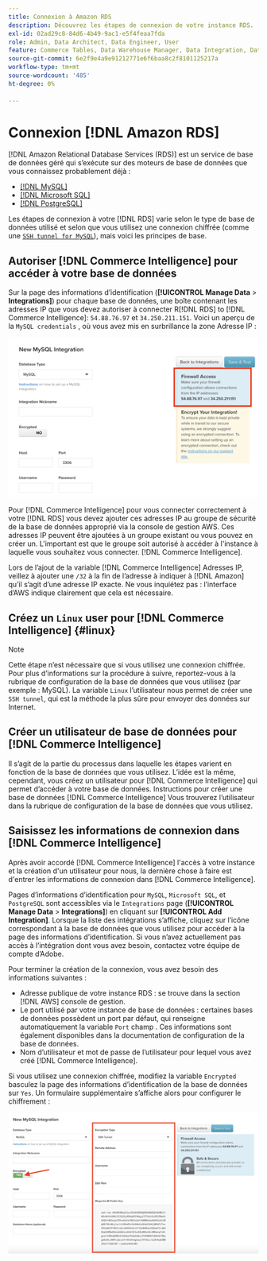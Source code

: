 ```yaml
---
title: Connexion à Amazon RDS
description: Découvrez les étapes de connexion de votre instance RDS.
exl-id: 02ad29c8-84d6-4b49-9ac1-e5f4feaa7fda
role: Admin, Data Architect, Data Engineer, User
feature: Commerce Tables, Data Warehouse Manager, Data Integration, Data Import/Export
source-git-commit: 6e2f9e4a9e91212771e6f6baa8c2f8101125217a
workflow-type: tm+mt
source-wordcount: '485'
ht-degree: 0%

---
```


# Connexion [!DNL Amazon RDS]

[!DNL Amazon Relational Database Services (RDS)] est un service de base de données géré qui s’exécute sur des moteurs de base de données que vous connaissez probablement déjà :

* [[!DNL MySQL]](../integrations/mysql-via-a-direct-connection.md)
* [[!DNL Microsoft SQL]](../integrations/microsoft-sql-server.md)
* [[!DNL PostgreSQL]](../integrations/postgresql.md)

Les étapes de connexion à votre [!DNL RDS] varie selon le type de base de données utilisé et selon que vous utilisez une connexion chiffrée (comme une [`SSH tunnel for MySQL`](../integrations/mysql-via-ssh-tunnel.md)), mais voici les principes de base.

## Autoriser [!DNL Commerce Intelligence] pour accéder à votre base de données

Sur la page des informations d’identification (**[!UICONTROL Manage Data** > **Integrations]**) pour chaque base de données, une boîte contenant les adresses IP que vous devez autoriser à connecter R[!DNL RDS] to [!DNL Commerce Intelligence]: `54.88.76.97` et `34.250.211.151`. Voici un aperçu de la `MySQL credentials` , où vous avez mis en surbrillance la zone Adresse IP :

![](../../../assets/RDS_IP.png)

Pour [!DNL Commerce Intelligence] pour vous connecter correctement à votre [!DNL RDS] vous devez ajouter ces adresses IP au groupe de sécurité de la base de données approprié via la console de gestion AWS. Ces adresses IP peuvent être ajoutées à un groupe existant ou vous pouvez en créer un. L&#39;important est que le groupe soit autorisé à accéder à l&#39;instance à laquelle vous souhaitez vous connecter. [!DNL Commerce Intelligence].

Lors de l’ajout de la variable [!DNL Commerce Intelligence] Adresses IP, veillez à ajouter une `/32` à la fin de l’adresse à indiquer à [!DNL Amazon] qu’il s’agit d’une adresse IP exacte. Ne vous inquiétez pas : l’interface d’AWS indique clairement que cela est nécessaire.

## Créez un `Linux` user pour [!DNL Commerce Intelligence] {#linux}

>[!NOTE]
>
>Cette étape n’est nécessaire que si vous utilisez une connexion chiffrée. Pour plus d’informations sur la procédure à suivre, reportez-vous à la rubrique de configuration de la base de données que vous utilisez (par exemple : MySQL). La variable `Linux` l’utilisateur nous permet de créer une `SSH tunnel`, qui est la méthode la plus sûre pour envoyer des données sur Internet.

## Créer un utilisateur de base de données pour [!DNL Commerce Intelligence]

Il s’agit de la partie du processus dans laquelle les étapes varient en fonction de la base de données que vous utilisez. L’idée est la même, cependant, vous créez un utilisateur pour [!DNL Commerce Intelligence] qui permet d’accéder à votre base de données. Instructions pour créer une base de données [!DNL Commerce Intelligence] Vous trouverez l’utilisateur dans la rubrique de configuration de la base de données que vous utilisez.

## Saisissez les informations de connexion dans [!DNL Commerce Intelligence]

Après avoir accordé [!DNL Commerce Intelligence] l&#39;accès à votre instance et la création d&#39;un utilisateur pour nous, la dernière chose à faire est d&#39;entrer les informations de connexion dans [!DNL Commerce Intelligence].

Pages d’informations d’identification pour `MySQL`, `Microsoft SQL`, et `PostgreSQL` sont accessibles via le `Integrations` page (**[!UICONTROL Manage Data** > **Integrations]**) en cliquant sur **[!UICONTROL Add Integration]**. Lorsque la liste des intégrations s’affiche, cliquez sur l’icône correspondant à la base de données que vous utilisez pour accéder à la page des informations d’identification. Si vous n’avez actuellement pas accès à l’intégration dont vous avez besoin, contactez votre équipe de compte d’Adobe.

Pour terminer la création de la connexion, vous avez besoin des informations suivantes :

* Adresse publique de votre instance RDS : se trouve dans la section [!DNL AWS] console de gestion.
* Le port utilisé par votre instance de base de données : certaines bases de données possèdent un port par défaut, qui renseigne automatiquement la variable `Port` champ . Ces informations sont également disponibles dans la documentation de configuration de la base de données.
* Nom d’utilisateur et mot de passe de l’utilisateur pour lequel vous avez créé [!DNL Commerce Intelligence].

Si vous utilisez une connexion chiffrée, modifiez la variable `Encrypted` basculez la page des informations d’identification de la base de données sur `Yes`. Un formulaire supplémentaire s’affiche alors pour configurer le chiffrement :

![](../../../assets/sql-integration-encrypted-yes.png)


